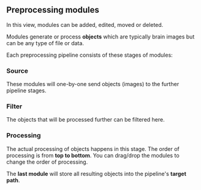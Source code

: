 ## Preprocessing modules 

In this view, modules can be added, edited, moved or deleted.

Modules generate or process **objects** which are typically brain images but can be any type of file or data.

Each preprocessing pipeline consists of these stages of modules:

### Source

These modules will one-by-one send objects (images) to the further pipeline stages. 

### Filter

The objects that will be processed further can be filtered here.

### Processing

The actual processing of objects happens in this stage. The order of processing is from **top to bottom**. 
You can drag/drop the modules to change the order of processing.

The **last module** will store all resulting objects into the pipeline's **target path**. 
